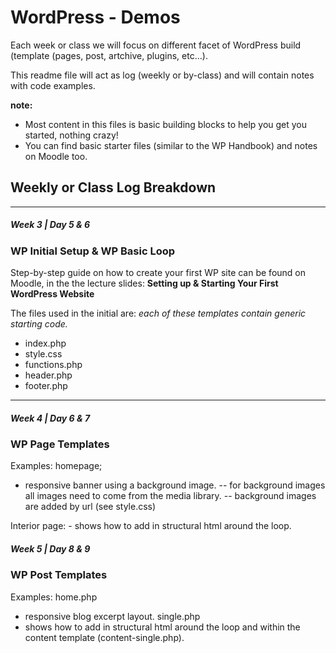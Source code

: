 # WordPress - Demos

Each week or class we will focus on different facet of WordPress build (template (pages, post, artchive, plugins, etc...).

This readme file will act as log (weekly or by-class) and will contain notes with code examples. 

**note:** 
- Most content in this files is basic building blocks to help you get you started, nothing crazy! 
- You can find basic starter files (similar to the WP Handbook) and notes on Moodle too. 

## Weekly or Class Log Breakdown 
---



##### Week 3 | Day 5 & 6
### WP Initial Setup & WP Basic Loop

Step-by-step guide on how to create your first WP site can be found on Moodle, in the the lecture slides: **Setting up &amp; Starting Your First WordPress Website**

The files used in the initial are:
*each of these templates contain generic starting code.* 
- index.php
- style.css
- functions.php
- header.php
- footer.php

---

##### Week 4 | Day 6 & 7
### WP Page Templates

Examples: 
homepage;
 - responsive banner using a background image. 
    -- for background images all images need to come from the media library. 
    -- background images are added by url (see style.css)

Interior page: 
    - shows how to add in structural html around the loop. 

##### Week 5 | Day 8 & 9
### WP Post Templates

Examples:
home.php
- responsive blog excerpt layout. 
single.php
 - shows how to add in structural html around the loop and within the content template (content-single.php).


